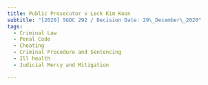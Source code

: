 ```yaml
---
title: Public Prosecutor v Leck Kim Koon
subtitle: "[2020] SGDC 292 / Decision Date: 29\_December\_2020"
tags:
  - Criminal Law
  - Penal Code
  - Cheating
  - Criminal Procedure and Sentencing
  - Ill health
  - Judicial Mercy and Mitigation

---
```


